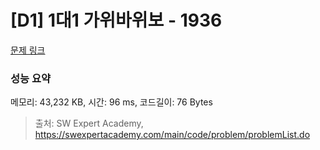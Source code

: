 # [D1] 1대1 가위바위보 - 1936 

[문제 링크](https://swexpertacademy.com/main/code/problem/problemDetail.do?contestProbId=AV5PjKXKALcDFAUq) 

### 성능 요약

메모리: 43,232 KB, 시간: 96 ms, 코드길이: 76 Bytes



> 출처: SW Expert Academy, https://swexpertacademy.com/main/code/problem/problemList.do